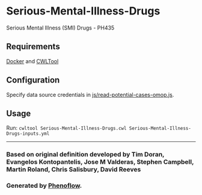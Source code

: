 # Serious-Mental-Illness-Drugs

Serious Mental Illness (SMI) Drugs - PH435

## Requirements

[Docker](https://docs.docker.com/install/) and [CWLTool](https://github.com/common-workflow-language/cwltool#install)

## Configuration

Specify data source credentials in [js/read-potential-cases-omop.js](js/read-potential-cases-omop.js).

## Usage

Run: `cwltool Serious-Mental-Illness-Drugs.cwl Serious-Mental-Illness-Drugs-inputs.yml`

***

### Based on original definition developed by Tim Doran, Evangelos Kontopantelis, Jose M Valderas, Stephen Campbell, Martin Roland, Chris Salisbury, David Reeves
### Generated by [Phenoflow](https://kclhi.org/phenoflow).
